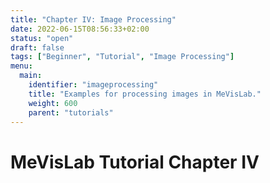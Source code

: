 ```yaml
---
title: "Chapter IV: Image Processing"
date: 2022-06-15T08:56:33+02:00
status: "open"
draft: false
tags: ["Beginner", "Tutorial", "Image Processing"]
menu: 
  main:
    identifier: "imageprocessing"
    title: "Examples for processing images in MeVisLab."
    weight: 600
    parent: "tutorials"
---
```


# MeVisLab Tutorial Chapter IV